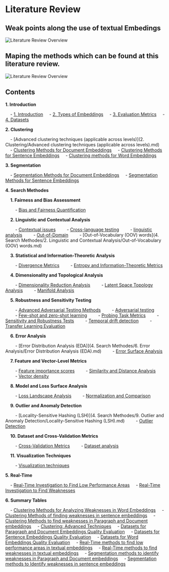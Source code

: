# Literature Review

##

## Weak points along the use of textual Embedings

![Literature Review Overview](file:///home/z/Documents/DK_2025/Literature_Review/diagram.svg?msec=1737575932647)

## Maping the methods which can be found at this literature review.

![Literature Review Overview](file:///home/z/Documents/DK_2025/Literature_Review/Methods_map.png?msec=1737575932653)

## Contents

**1. Introduction**

&nbsp;&nbsp;&nbsp;&nbsp;- [1. Introduction](https://github.com/Ziv2/EmbeddingDiagnostics/blob/master/1.%20Introduction/1.%20Introduction.md)
&nbsp;&nbsp;&nbsp;&nbsp;- [2. Types of Embeddings](https://github.com/Ziv2/EmbeddingDiagnostics/blob/master/1.%20Introduction/2.%20Types%20of%20Embeddings.md)
&nbsp;&nbsp;&nbsp;&nbsp;- [3. Evaluation Metrics](https://github.com/Ziv2/EmbeddingDiagnostics/blob/master/1.%20Introduction/3.%20Evaluation%20Metrics.md)
&nbsp;&nbsp;&nbsp;&nbsp;- [4. Datasets](https://github.com/Ziv2/EmbeddingDiagnostics/blob/master/1.%20Introduction/4.%20Datasets.md)

**2. Clustering**

&nbsp;&nbsp;&nbsp;&nbsp;- [Advanced clustering techniques (applicable across levels)](2. Clustering/Advanced clustering techniques (applicable across levels).md)
&nbsp;&nbsp;&nbsp;&nbsp;- [Clustering Methods for Document Embeddings](https://github.com/Ziv2/EmbeddingDiagnostics/blob/master/2.%20Clustering/Clustering%20Methods%20for%20Document%20Embeddings.md)
&nbsp;&nbsp;&nbsp;&nbsp;- [Clustering Methods for Sentence Embeddings](https://github.com/Ziv2/EmbeddingDiagnostics/blob/master/2.%20Clustering/Clustering%20Methods%20for%20Sentence%20Embeddings.md)
&nbsp;&nbsp;&nbsp;&nbsp;- [Clustering methods for Word Embeddings](https://github.com/Ziv2/EmbeddingDiagnostics/blob/master/2.%20Clustering/Clustering%20methods%20for%20Word%20Embeddings.md)

**3. Segmentation**

&nbsp;&nbsp;&nbsp;&nbsp;- [Segmentation Methods for Document Embeddings](https://github.com/Ziv2/EmbeddingDiagnostics/blob/master/3.%20Segmentation/Segmentation%20Methods%20for%20Document%20Embeddings.md)
&nbsp;&nbsp;&nbsp;&nbsp;- [Segmentation Methods for Sentence Embeddings](https://github.com/Ziv2/EmbeddingDiagnostics/blob/master/3.%20Segmentation/Segmentation%20Methods%20for%20Sentence%20Embeddings.md)

**4. Search Methodes**

&nbsp;&nbsp;&nbsp;&nbsp;**1. Fairness and Bias Assessment**

&nbsp;&nbsp;&nbsp;&nbsp;&nbsp;&nbsp;&nbsp;&nbsp;- [Bias and Fairness Quantification](https://github.com/Ziv2/EmbeddingDiagnostics/blob/main/4.%20Search%20Methodes/1.%20Fairness%20and%20Bias%20Assessment/Bias%20and%20Fairness%20Quantification.md)

&nbsp;&nbsp;&nbsp;&nbsp;**2. Linguistic and Contextual Analysis**

&nbsp;&nbsp;&nbsp;&nbsp;&nbsp;&nbsp;&nbsp;&nbsp;- [Contextual issues](https://github.com/Ziv2/EmbeddingDiagnostics/blob/main/4.%20Search%20Methodes/2.%20Linguistic%20and%20Contextual%20Analysis/Contextual%20issues.md)
&nbsp;&nbsp;&nbsp;&nbsp;&nbsp;&nbsp;&nbsp;&nbsp;- [Cross-language testing](https://github.com/Ziv2/EmbeddingDiagnostics/blob/main/4.%20Search%20Methodes/2.%20Linguistic%20and%20Contextual%20Analysis/Cross-language%20testing.md)
&nbsp;&nbsp;&nbsp;&nbsp;&nbsp;&nbsp;&nbsp;&nbsp;- [linguistic analysis](https://github.com/Ziv2/EmbeddingDiagnostics/blob/main/4.%20Search%20Methodes/2.%20Linguistic%20and%20Contextual%20Analysis/linguistic%20analysis.md)
&nbsp;&nbsp;&nbsp;&nbsp;&nbsp;&nbsp;&nbsp;&nbsp;- [Out-of-Domain](https://github.com/Ziv2/EmbeddingDiagnostics/blob/main/4.%20Search%20Methodes/2.%20Linguistic%20and%20Contextual%20Analysis/Out-of-Domain.md)
&nbsp;&nbsp;&nbsp;&nbsp;&nbsp;&nbsp;&nbsp;&nbsp;- [Out-of-Vocabulary (OOV) words](4. Search Methodes/2. Linguistic and Contextual Analysis/Out-of-Vocabulary (OOV) words.md)

&nbsp;&nbsp;&nbsp;&nbsp;**3. Statistical and Information-Theoretic Analysis**

&nbsp;&nbsp;&nbsp;&nbsp;&nbsp;&nbsp;&nbsp;&nbsp;- [Divergence Metrics](https://github.com/Ziv2/EmbeddingDiagnostics/blob/main/4.%20Search%20Methodes/3.%20Statistical%20and%20Information-Theoretic%20Analysis/Divergence%20Metrics.md)
&nbsp;&nbsp;&nbsp;&nbsp;&nbsp;&nbsp;&nbsp;&nbsp;- [Entropy and Information-Theoretic Metrics](https://github.com/Ziv2/EmbeddingDiagnostics/blob/main/4.%20Search%20Methodes/3.%20Statistical%20and%20Information-Theoretic%20Analysis/Entropy%20and%20Information-Theoretic%20Metrics.md)

&nbsp;&nbsp;&nbsp;&nbsp;**4. Dimensionality and Topological Analysis**

&nbsp;&nbsp;&nbsp;&nbsp;&nbsp;&nbsp;&nbsp;&nbsp;- [Dimensionality Reduction Analysis](https://github.com/Ziv2/EmbeddingDiagnostics/blob/main/4.%20Search%20Methodes/4.%20Dimensionality%20and%20Topological%20Analysis/Dimensionality%20Reduction%20Analysis.md)
&nbsp;&nbsp;&nbsp;&nbsp;&nbsp;&nbsp;&nbsp;&nbsp;- [Latent Space Topology Analysis](https://github.com/Ziv2/EmbeddingDiagnostics/blob/main/4.%20Search%20Methodes/4.%20Dimensionality%20and%20Topological%20Analysis/Latent%20Space%20Topology%20Analysis.md)
&nbsp;&nbsp;&nbsp;&nbsp;&nbsp;&nbsp;&nbsp;&nbsp;- [Manifold Analysis](https://github.com/Ziv2/EmbeddingDiagnostics/blob/main/4.%20Search%20Methodes/4.%20Dimensionality%20and%20Topological%20Analysis/Manifold%20Analysis.md)

&nbsp;&nbsp;&nbsp;&nbsp;**5. Robustness and Sensitivity Testing**

&nbsp;&nbsp;&nbsp;&nbsp;&nbsp;&nbsp;&nbsp;&nbsp;- [Advanced Adversarial Testing Methods](https://github.com/Ziv2/EmbeddingDiagnostics/blob/main/4.%20Search%20Methodes/5.%20Robustness%20and%20Sensitivity%20Testing/Advanced%20Adversarial%20Testing%20Methods.md)
&nbsp;&nbsp;&nbsp;&nbsp;&nbsp;&nbsp;&nbsp;&nbsp;- [Adversarial testing](https://github.com/Ziv2/EmbeddingDiagnostics/blob/main/4.%20Search%20Methodes/5.%20Robustness%20and%20Sensitivity%20Testing/Adversarial%20testing.md)
&nbsp;&nbsp;&nbsp;&nbsp;&nbsp;&nbsp;&nbsp;&nbsp;- [Few-shot and zero-shot learning](https://github.com/Ziv2/EmbeddingDiagnostics/blob/main/4.%20Search%20Methodes/5.%20Robustness%20and%20Sensitivity%20Testing/Few-shot%20and%20zero-shot%20learning.md)
&nbsp;&nbsp;&nbsp;&nbsp;&nbsp;&nbsp;&nbsp;&nbsp;- [Probing Task Metrics](https://github.com/Ziv2/EmbeddingDiagnostics/blob/main/4.%20Search%20Methodes/5.%20Robustness%20and%20Sensitivity%20Testing/Probing%20Task%20Metrics.md)
&nbsp;&nbsp;&nbsp;&nbsp;&nbsp;&nbsp;&nbsp;&nbsp;- [Sensitivity and Robustness Tests](https://github.com/Ziv2/EmbeddingDiagnostics/blob/main/4.%20Search%20Methodes/5.%20Robustness%20and%20Sensitivity%20Testing/Sensitivity%20and%20Robustness%20Tests.md)
&nbsp;&nbsp;&nbsp;&nbsp;&nbsp;&nbsp;&nbsp;&nbsp;- [Temporal drift detection](https://github.com/Ziv2/EmbeddingDiagnostics/blob/main/4.%20Search%20Methodes/5.%20Robustness%20and%20Sensitivity%20Testing/Temporal%20drift%20detection.md)
&nbsp;&nbsp;&nbsp;&nbsp;&nbsp;&nbsp;&nbsp;&nbsp;- [Transfer Learning Evaluation](https://github.com/Ziv2/EmbeddingDiagnostics/blob/main/4.%20Search%20Methodes/5.%20Robustness%20and%20Sensitivity%20Testing/Transfer%20Learning%20Evaluation.md)

&nbsp;&nbsp;&nbsp;&nbsp;**6. Error Analysis**

&nbsp;&nbsp;&nbsp;&nbsp;&nbsp;&nbsp;&nbsp;&nbsp;- [Error Distribution Analysis (EDA)](4. Search Methodes/6. Error Analysis/Error Distribution Analysis (EDA).md)
&nbsp;&nbsp;&nbsp;&nbsp;&nbsp;&nbsp;&nbsp;&nbsp;- [Error Surface Analysis](https://github.com/Ziv2/EmbeddingDiagnostics/blob/main/4.%20Search%20Methodes/6.%20Error%20Analysis/Error%20Surface%20Analysis.md)

&nbsp;&nbsp;&nbsp;&nbsp;**7. Feature and Vector-Level Metrics**

&nbsp;&nbsp;&nbsp;&nbsp;&nbsp;&nbsp;&nbsp;&nbsp;- [Feature importance scores](https://github.com/Ziv2/EmbeddingDiagnostics/blob/main/4.%20Search%20Methodes/7.%20Feature%20and%20Vector-Level%20Metrics/Feature%20importance%20scores.md)
&nbsp;&nbsp;&nbsp;&nbsp;&nbsp;&nbsp;&nbsp;&nbsp;- [Similarity and Distance Analysis](https://github.com/Ziv2/EmbeddingDiagnostics/blob/main/4.%20Search%20Methodes/7.%20Feature%20and%20Vector-Level%20Metrics/Similarity%20and%20Distance%20Analysis.md)
&nbsp;&nbsp;&nbsp;&nbsp;&nbsp;&nbsp;&nbsp;&nbsp;- [Vector density](https://github.com/Ziv2/EmbeddingDiagnostics/blob/main/4.%20Search%20Methodes/7.%20Feature%20and%20Vector-Level%20Metrics/Vector%20density.md)

&nbsp;&nbsp;&nbsp;&nbsp;**8. Model and Loss Surface Analysis**

&nbsp;&nbsp;&nbsp;&nbsp;&nbsp;&nbsp;&nbsp;&nbsp;- [Loss Landscape Analysis](https://github.com/Ziv2/EmbeddingDiagnostics/blob/main/4.%20Search%20Methodes/8.%20Model%20and%20Loss%20Surface%20Analysis/Loss%20Landscape%20Analysis.md)
&nbsp;&nbsp;&nbsp;&nbsp;&nbsp;&nbsp;&nbsp;&nbsp;- [Normalization and Comparison](https://github.com/Ziv2/EmbeddingDiagnostics/blob/main/4.%20Search%20Methodes/8.%20Model%20and%20Loss%20Surface%20Analysis/Normalization%20and%20Comparison.md)

&nbsp;&nbsp;&nbsp;&nbsp;**9. Outlier and Anomaly Detection**

&nbsp;&nbsp;&nbsp;&nbsp;&nbsp;&nbsp;&nbsp;&nbsp;- [Locality-Sensitive Hashing (LSH)](4. Search Methodes/9. Outlier and Anomaly Detection/Locality-Sensitive Hashing (LSH).md)
&nbsp;&nbsp;&nbsp;&nbsp;&nbsp;&nbsp;&nbsp;&nbsp;- [Outlier Detection](https://github.com/Ziv2/EmbeddingDiagnostics/blob/main/4.%20Search%20Methodes/9.%20Outlier%20and%20Anomaly%20Detection/Outlier%20Detection.md)

&nbsp;&nbsp;&nbsp;&nbsp;**10. Dataset and Cross-Validation Metrics**

&nbsp;&nbsp;&nbsp;&nbsp;&nbsp;&nbsp;&nbsp;&nbsp;- [Cross-Validation Metrics](https://github.com/Ziv2/EmbeddingDiagnostics/blob/main/4.%20Search%20Methodes/10.%20Dataset%20and%20Cross-Validation%20Metrics/Cross-Validation%20Metrics.md)
&nbsp;&nbsp;&nbsp;&nbsp;&nbsp;&nbsp;&nbsp;&nbsp;- [Dataset analysis](https://github.com/Ziv2/EmbeddingDiagnostics/blob/main/4.%20Search%20Methodes/10.%20Dataset%20and%20Cross-Validation%20Metrics/Dataset%20analysis.md)

&nbsp;&nbsp;&nbsp;&nbsp;**11. Visualization Techniques**

&nbsp;&nbsp;&nbsp;&nbsp;&nbsp;&nbsp;&nbsp;&nbsp;- [Visualization techniques](https://github.com/Ziv2/EmbeddingDiagnostics/blob/main/4.%20Search%20Methodes/11.%20Visualization%20Techniques/Visualization%20techniques.md)

**5. Real-Time**

&nbsp;&nbsp;&nbsp;&nbsp;- [Real-Time Investigation to Find Low Performance Areas](https://github.com/Ziv2/EmbeddingDiagnostics/blob/main/5.%20Real-Time/Real-Time%20Investigation%20to%20Find%20Low%20Performance%20Areas.md)
&nbsp;&nbsp;&nbsp;&nbsp;- [Real-Time Investigation to Find Weaknesses](https://github.com/Ziv2/EmbeddingDiagnostics/blob/main/5.%20Real-Time/Real-Time%20Investigation%20to%20Find%20Weaknesses.md)

**6. Summary Tables**

&nbsp;&nbsp;&nbsp;&nbsp;- [Clustering Methods for Analyzing Weaknesses in Word Embeddings](https://github.com/Ziv2/EmbeddingDiagnostics/blob/main/6.%20Summary%20Tables/Clustering%20Methods%20for%20Analyzing%20Weaknesses%20in%20Word%20Embeddings.md)
&nbsp;&nbsp;&nbsp;&nbsp;- [Clustering Methods of finding weaknesses in sentence embeddings](https://github.com/Ziv2/EmbeddingDiagnostics/blob/main/6.%20Summary%20Tables/Clustering%20Methods%20of%20finding%20weaknesses%20in%20sentence%20embeddings.md)
&nbsp;&nbsp;&nbsp;&nbsp;- [Clustering Methods to find weaknesses in Paragraph and Document embeddings](https://github.com/Ziv2/EmbeddingDiagnostics/blob/main/6.%20Summary%20Tables/Clustering%20Methods%20to%20find%20weaknesses%20in%20Paragraph%20and%20Document%20embeddings.md)
&nbsp;&nbsp;&nbsp;&nbsp;- [Clustering: Advanced Techniques](https://github.com/Ziv2/EmbeddingDiagnostics/blob/main/6.%20Summary%20Tables/Clustering:%20Advanced%20Techniques.md)
&nbsp;&nbsp;&nbsp;&nbsp;- [Datasets for Paragraph and Document Embeddings Quality Evaluation](https://github.com/Ziv2/EmbeddingDiagnostics/blob/main/6.%20Summary%20Tables/Datasets%20for%20Paragraph%20and%20Document%20Embeddings%20Quality%20Evaluation.md)
&nbsp;&nbsp;&nbsp;&nbsp;- [Datasets for Sentence Embeddings Quality Evaluation](https://github.com/Ziv2/EmbeddingDiagnostics/blob/main/6.%20Summary%20Tables/Datasets%20for%20Sentence%20Embeddings%20Quality%20Evaluation.md)
&nbsp;&nbsp;&nbsp;&nbsp;- [Datasets for Word Embeddings Quality Evaluation](https://github.com/Ziv2/EmbeddingDiagnostics/blob/main/6.%20Summary%20Tables/Datasets%20for%20Word%20Embeddings%20Quality%20Evaluation.md)
&nbsp;&nbsp;&nbsp;&nbsp;- [Real-Time methods to find low performance areas in textual embeddings](https://github.com/Ziv2/EmbeddingDiagnostics/blob/main/6.%20Summary%20Tables/Real-Time%20methods%20to%20find%20low%20performance%20areas%20in%20textual%20embeddings.md)
&nbsp;&nbsp;&nbsp;&nbsp;- [Real-Time methods to find weaknesses in textual embeddings](https://github.com/Ziv2/EmbeddingDiagnostics/blob/main/6.%20Summary%20Tables/Real-Time%20methods%20to%20find%20weaknesses%20in%20textual%20embeddings.md)
&nbsp;&nbsp;&nbsp;&nbsp;- [Segmentation methods to identify weaknesses in Paragraph and Document embeddings](https://github.com/Ziv2/EmbeddingDiagnostics/blob/main/6.%20Summary%20Tables/Segmentation%20methods%20to%20identify%20weaknesses%20in%20Paragraph%20and%20Document%20embeddings.md)
&nbsp;&nbsp;&nbsp;&nbsp;- [Segmentation methods to Identify weaknesses in sentence embeddings](https://github.com/Ziv2/EmbeddingDiagnostics/blob/main/6.%20Summary%20Tables/Segmentation%20methods%20to%20Identify%20weaknesses%20in%20sentence%20embeddings.md)

&nbsp;&nbsp;&nbsp;&nbsp;
